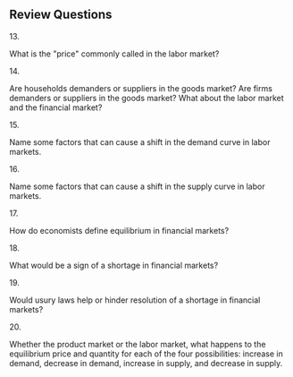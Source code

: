 ## Review Questions

13\.

What is the "price" commonly called in the labor market?

14\.

Are households demanders or suppliers in the goods market? Are firms
demanders or suppliers in the goods market? What about the labor market
and the financial market?

15\.

Name some factors that can cause a shift in the demand curve in labor
markets.

16\.

Name some factors that can cause a shift in the supply curve in labor
markets.

17\.

How do economists define equilibrium in financial markets?

18\.

What would be a sign of a shortage in financial markets?

19\.

Would usury laws help or hinder resolution of a shortage in financial
markets?

20\.

Whether the product market or the labor market, what happens to the
equilibrium price and quantity for each of the four possibilities:
increase in demand, decrease in demand, increase in supply, and decrease
in supply.
